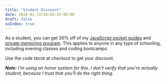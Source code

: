 ```yaml
---
title: "Student Discount"
date: 2018-01-11T16:03:33-05:00
draft: false
noIndex: true
---
```


As a student, you can get 30% off of my [JavaScript pocket guides](/guides/) and [private mentoring program](/mentoring/). This applies to anyone in any type of schooling, including evening classes and coding bootcamps.

Use the code `EDU30` at checkout to get your discount.

*__Note:__* *I'm using an honor system for this. I don't verify that you're actually student, because I trust that you'll do the right thing.*